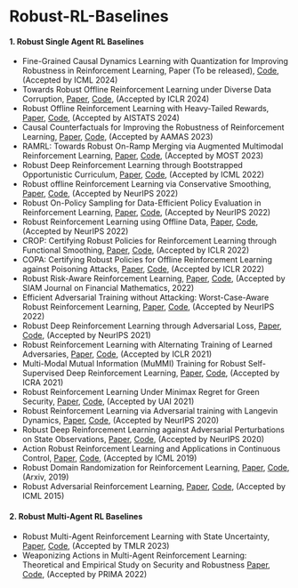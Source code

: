 # Robust-RL-Baselines



#### 1. Robust Single Agent RL Baselines

- Fine-Grained Causal Dynamics Learning with Quantization for Improving Robustness in Reinforcement Learning, Paper (To be released), [Code](https://github.com/iwhwang/Fine-Grained-Causal-RL), (Accepted by ICML 2024)
- Towards Robust Offline Reinforcement Learning under Diverse Data Corruption, [Paper](https://arxiv.org/pdf/2310.12955), [Code](https://github.com/YangRui2015/RIQL), (Accepted by ICLR 2024)
- Robust Offline Reinforcement Learning with Heavy-Tailed Rewards, [Paper](https://proceedings.mlr.press/v238/zhu24a/zhu24a.pdf), [Code](https://github.com/Mamba413/ROOM), (Accepted by AISTATS 2024)
- Causal Counterfactuals for Improving the Robustness of Reinforcement Learning, [Paper](https://arxiv.org/pdf/2211.05551), [Code](https://github.com/Tom1042roboai/CausalCF), (Accepted by AAMAS 2023)
- RAMRL: Towards Robust On-Ramp Merging via Augmented Multimodal Reinforcement Learning, [Paper](https://arxiv.org/pdf/2208.07307), [Code](https://github.com/grbagwe/RAMRL), (Accepted by MOST 2023)
- Robust Deep Reinforcement Learning through Bootstrapped Opportunistic Curriculum, [Paper](https://arxiv.org/pdf/2206.10057.pdf), [Code](https://github.com/jlwu002/BCL), (Accepted by ICML 2022)
- Robust offline Reinforcement Learning via Conservative Smoothing, [Paper](https://arxiv.org/pdf/2206.02829), [Code](https://github.com/YangRui2015/RORL), (Accepted by NeurIPS 2022)
- Robust On-Policy Sampling for Data-Efficient Policy Evaluation in Reinforcement Learning, [Paper](https://arxiv.org/pdf/2111.14552), [Code](https://github.com/uoe-agents/robust_onpolicy_data_collection),  (Accepted by NeurIPS 2022)
- Robust Reinforcement Learning using Offline Data, [Paper](https://arxiv.org/pdf/2208.05129), [Code](https://github.com/zaiyan-x/RFQI), (Accepted by NeurIPS 2022)
- CROP: Certifying Robust Policies for Reinforcement Learning through Functional Smoothing, [Paper](https://arxiv.org/pdf/2106.09292), [Code](https://github.com/AI-secure/CROP), (Accepted by ICLR 2022)
- COPA: Certifying Robust Policies for Offline Reinforcement Learning against Poisoning Attacks, [Paper](https://arxiv.org/pdf/2203.08398), [Code](https://github.com/AI-secure/COPA),  (Accepted by ICLR 2022)
- Robust Risk-Aware Reinforcement Learning, [Paper](https://arxiv.org/pdf/2108.10403), [Code](https://github.com/sebjai/robust-risk-aware-rl), (Accepted by SIAM Journal on Financial Mathematics, 2022)
- Efficient Adversarial Training without Attacking: Worst-Case-Aware Robust Reinforcement Learning, [Paper](https://arxiv.org/pdf/2210.05927), [Code](https://github.com/umd-huang-lab/WocaR-RL), (Accepted by NeurIPS 2022)
- Robust Deep Reinforcement Learning through Adversarial Loss, [Paper](https://arxiv.org/pdf/2008.01976), [Code](https://github.com/tuomaso/radial_rl_v2), (Accepted by NeurIPS 2021) 
- Robust Reinforcement Learning with Alternating Training of Learned Adversaries,  [Paper](https://arxiv.org/pdf/2101.08452), [Code](https://github.com/huanzhang12/ATLA_robust_RL), (Accepted by ICLR 2021)
- Multi-Modal Mutual Information (MuMMI) Training for Robust Self-Supervised Deep Reinforcement Learning, [Paper](https://arxiv.org/pdf/2107.02339), [Code](https://github.com/clear-nus/MuMMI), (Accepted by ICRA 2021)
- Robust Reinforcement Learning Under Minimax Regret for Green Security, [Paper](https://arxiv.org/pdf/2106.08413), [Code](https://github.com/lily-x/mirror), (Accepted by UAI 2021)
- Robust Reinforcement Learning via Adversarial training with Langevin Dynamics, [Paper](https://arxiv.org/pdf/2002.06063), [Code](https://github.com/ythuangyt/Robust-Reinforcement-Learning-via-Adversarial-training-with-Langevin-Dynamics),  (Accepted by NeurIPS 2020) 
- Robust Deep Reinforcement Learning against Adversarial Perturbations on State Observations, [Paper](https://arxiv.org/pdf/2003.08938), [Code](https://github.com/chenhongge/StateAdvDRL), (Accepted by NeurIPS 2020)
- Action Robust Reinforcement Learning and Applications in Continuous Control, [Paper](https://arxiv.org/pdf/1901.09184), [Code](https://github.com/tesslerc/ActionRobustRL), (Accepted by ICML 2019)
- Robust Domain Randomization for Reinforcement Learning, [Paper](https://arxiv.org/pdf/1910.10537), [Code](https://github.com/uncharted-technologies/robust-domain-randomization), (Arxiv, 2019)
- Robust Adversarial Reinforcement Learning, [Paper](https://arxiv.org/pdf/1703.02702), [Code](https://github.com/jerinphilip/robust-adversarial-rl), (Accepted by ICML 2015)



#### 2. Robust Multi-Agent RL Baselines

- Robust Multi-Agent Reinforcement Learning with State Uncertainty, [Paper](https://openreview.net/pdf?id=CqTkapZ6H9), [Code](https://github.com/SihongHo/Robust_MARL_with_State_Uncertainty), (Accepted by TMLR 2023)
- Weaponizing Actions in Multi-Agent Reinforcement Learning: Theoretical and Empirical Study on Security and Robustness [Paper](https://link.springer.com/chapter/10.1007/978-3-031-21203-1_21), [Code](https://github.com/frank47ltt/MARL_Robustness), (Accepted by PRIMA 2022)
